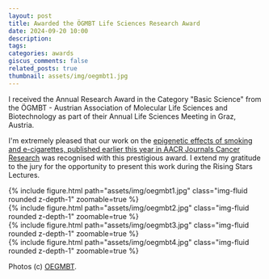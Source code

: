 ```yaml
---
layout: post
title: Awarded the ÖGMBT Life Sciences Research Award
date: 2024-09-20 10:00
description: 
tags: 
categories: awards
giscus_comments: false
related_posts: true
thumbnail: assets/img/oegmbt1.jpg
---
```


I received the Annual Research Award in the Category "Basic Science" from the ÖGMBT - Austrian Association of Molecular Life Sciences and Biotechnology as part of their Annual Life Sciences Meeting in Graz, Austria.

I'm extremely pleased that our work on the [epigenetic effects of smoking and e-cigarettes, published earlier this year in AACR Journals Cancer Research](https://aacrjournals.org/cancerres/article/doi/10.1158/0008-5472.CAN-23-2957/741851/Cigarette-smoking-and-e-cigarette-use-induce) was recognised with this prestigious award. I extend my gratitude to the jury for the opportunity to present this work during the Rising Stars Lectures. 

<div class="row mt-4">
    <div class="col-sm mt-4 mt-md-0">
        {% include figure.html path="assets/img/oegmbt1.jpg" class="img-fluid rounded z-depth-1" zoomable=true %}
    </div>
    <div class="col-sm mt-4 mt-md-0">
        {% include figure.html path="assets/img/oegmbt2.jpg" class="img-fluid rounded z-depth-1" zoomable=true %}
    </div>
    <div class="col-sm mt-4 mt-md-0">
        {% include figure.html path="assets/img/oegmbt3.jpg" class="img-fluid rounded z-depth-1" zoomable=true %}
    </div>
    <div class="col-sm mt-4 mt-md-0">
        {% include figure.html path="assets/img/oegmbt4.jpg" class="img-fluid rounded z-depth-1" zoomable=true %}
    </div>
</div>

Photos (c) [OEGMBT](https://oegmbt.at/).